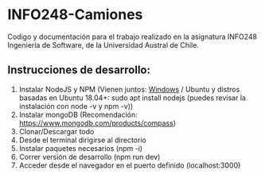 # INFO248-Camiones
Codigo y documentación para el trabajo realizado en la asignatura INFO248 Ingeniería de Software, de la Universidad Austral de Chile.

## Instrucciones de desarrollo:

1. Instalar NodeJS y NPM (Vienen juntos: [Windows](https://nodejs.org/en/) / Ubuntu y distros basadas en Ubuntu 18.04+: sudo apt install nodejs (puedes revisar la instalación con node -v y npm -v))
2. Instalar mongoDB (Recomendación: https://www.mongodb.com/products/compass)
3. Clonar/Descargar todo
4. Desde el terminal dirigirse al directorio
5. Instalar paquetes necesarios (npm -i)
6. Correr versión de desarrollo (npm run dev)
7. Acceder desde el navegador en el puerto definido (localhost:3000)
